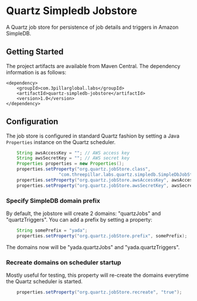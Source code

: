 Quartz Simpledb Jobstore
========================

A Quartz job store for persistence of job details and triggers in Amazon SimpleDB. 

Getting Started
----------------

The project artifacts are available from Maven Central. The dependency information is as follows:

    <dependency>
        <groupId>com.3pillarglobal.labs</groupId>
        <artifactId>quartz-simpledb-jobstore</artifactId>
        <version>1.0</version>
    </dependency>

Configuration
--------------

The job store is configured in standard Quartz fashion by setting a Java `Properties` instance on the Quartz scheduler.

```java
    String awsAccessKey = ""; // AWS access key
    String awsSecretKey = ""; // AWS secret key
    Properties properties = new Properties();
    properties.setProperty("org.quartz.jobStore.class", 
                    "com.threepillar.labs.quartz.simpledb.SimpleDbJobStore");
    properties.setProperty("org.quartz.jobStore.awsAccessKey", awsAccessKey);
    properties.setProperty("org.quartz.jobStore.awsSecretKey", awsSecretKey);
```

### Specify SimpleDB domain prefix

By default, the jobstore will create 2 domains: "quartzJobs" and "quartzTriggers". You can add a prefix by setting a property:

```java
    String somePrefix = "yada";
    properties.setProperty("org.quartz.jobStore.prefix", somePrefix);
```

The domains now will be "yada.quartzJobs" and "yada.quartzTriggers". 


### Recreate domains on scheduler startup

Mostly useful for testing, this property will re-create the domains everytime the Quartz scheduler is started.

```java
    properties.setProperty("org.quartz.jobStore.recreate", "true");
```
